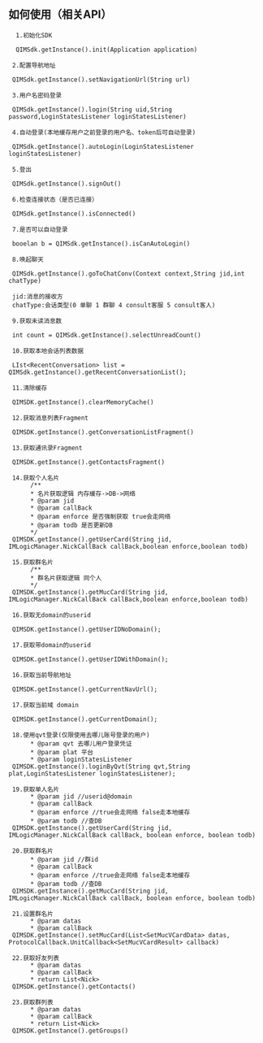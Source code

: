 如何使用（相关API）
---
```init
  1.初始化SDK
  
  QIMSdk.getInstance().init(Application application)
  ```
 ```config
  2.配置导航地址
  
  QIMSdk.getInstance().setNavigationUrl(String url)
  ```  
 ```login
  3.用户名密码登录
  
  QIMSdk.getInstance().login(String uid,String password,LoginStatesListener loginStatesListener)
  ```   
 ```Autologin
  4.自动登录(本地缓存用户之前登录的用户名、token后可自动登录)
  
  QIMSdk.getInstance().autoLogin(LoginStatesListener loginStatesListener)
  ```   
 ```logout
  5.登出
  
  QIMSdk.getInstance().signOut()
  ```   
 ```state
  6.检查连接状态（是否已连接）
  
  QIMSdk.getInstance().isConnected()
  ```   
 ```isAutoLogin
  7.是否可以自动登录
  
  booelan b = QIMSdk.getInstance().isCanAutoLogin()
  ```   
 ```chat
  8.唤起聊天
  
  QIMSdk.getInstance().goToChatConv(Context context,String jid,int chatType)
  
  jid:消息的接收方
  chatType:会话类型(0 单聊 1 群聊 4 consult客服 5 consult客人)
  ```  
 ```unread
  9.获取未读消息数
  
  int count = QIMSdk.getInstance().selectUnreadCount()
  ```    
 ```convs
  10.获取本地会话列表数据
  
  LIst<RecentConversation> list = QIMSdk.getInstance().getRecentConversationList();
  ``` 
 ```clearcache
  11.清除缓存
  
  QIMSDK.getInstance().clearMemoryCache()
  ``` 
 ```getConversations
  12.获取消息列表Fragment
  
  QIMSDK.getInstance().getConversationListFragment()
  ```     
 ```getContacts
  13.获取通讯录Fragment
  
  QIMSDK.getInstance().getContactsFragment()
  ```   
 ```getUserCard
  14.获取个人名片
       /**
       * 名片获取逻辑 内存缓存->DB->网络
       * @param jid 
       * @param callBack
       * @param enforce 是否强制获取 true会走网络
       * @param todb 是否更新DB
       */
  QIMSDK.getInstance().getUserCard(String jid, IMLogicManager.NickCallBack callBack,boolean enforce,boolean todb)
  ```  
 ```getMucCard
  15.获取群名片
       /**
       * 群名片获取逻辑 同个人
       */
  QIMSDK.getInstance().getMucCard(String jid, IMLogicManager.NickCallBack callBack,boolean enforce,boolean todb)
  ```
 ```getUserId
  16.获取无domain的userid
  
  QIMSDK.getInstance().getUserIDNoDomain();
  ```  
 ```getUserIdwithdomain
  17.获取带domain的userid
  
  QIMSDK.getInstance().getUserIDWithDomain();
  ```    
 ```getnavurl
  16.获取当前导航地址
  
  QIMSDK.getInstance().getCurrentNavUrl();
  ```    
 ```getdomain
  17.获取当前域 domain
  
  QIMSDK.getInstance().getCurrentDomain();
  ```   
 ```loginByQvt
  18.使用qvt登录(仅限使用去哪儿账号登录的用户)
       * @param qvt 去哪儿用户登录凭证
       * @param plat 平台
       * @param loginStatesListener
  QIMSDK.getInstance().loginByQvt(String qvt,String plat,LoginStatesListener loginStatesListener);
  ```    
 ```usercard
  19.获取单人名片
       * @param jid //userid@domain
       * @param callBack
       * @param enforce //true会走网络 false走本地缓存
       * @param todb //查DB
  QIMSDK.getInstance().getUserCard(String jid, IMLogicManager.NickCallBack callBack, boolean enforce, boolean todb)
  ```      
 ```groupcard
  20.获取群名片
       * @param jid //群id
       * @param callBack
       * @param enforce //true会走网络 false走本地缓存
       * @param todb //查DB
  QIMSDK.getInstance().getMucCard(String jid, IMLogicManager.NickCallBack callBack, boolean enforce, boolean todb)
  ```    
 ```setgroupcard
  21.设置群名片
       * @param datas
       * @param callBack
  QIMSDK.getInstance().setMucCard(List<SetMucVCardData> datas, ProtocolCallback.UnitCallback<SetMucVCardResult> callback)
  ```
 ```getContacts
  22.获取好友列表
       * @param datas
       * @param callBack
       * return List<Nick>
  QIMSDK.getInstance().getContacts()
  ```     
 ```getContacts
  23.获取群列表
       * @param datas
       * @param callBack
       * return List<Nick>
  QIMSDK.getInstance().getGroups()
  ```     